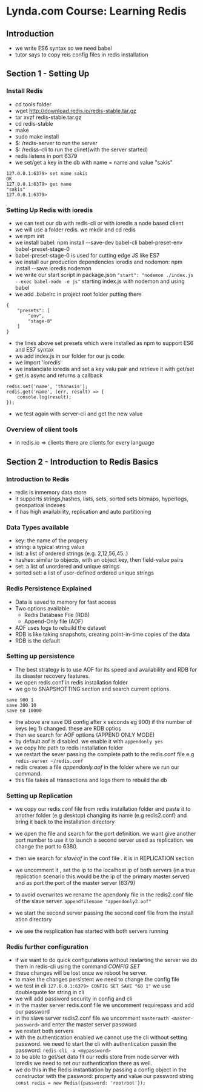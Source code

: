 # Lynda.com Course: Learning Redis

## Introduction

* we write ES6 syntax so we need babel
* tutor says to copy reis config files in redis installation

## Section 1 - Setting Up

### Install Redis

* cd tools folder
* wget http://download.redis.io/redis-stable.tar.gz
* tar xvzf redis-stable.tar.gz
* cd redis-stable
* make
* sudo make install
* $: /redis-server to run the server
* $: /rediss-cli to run the clinet(with the server started)
* redis listens in port 6379
* we set/get a key in the db with name = name and value "sakis"

```
127.0.0.1:6379> set name sakis
OK
127.0.0.1:6379> get name
"sakis"
127.0.0.1:6379> 

```

### Setting Up Redis with ioredis


* we can test our db with redis-cli or with ioredis a node based client
* we will use a folder redis. we mkdir and cd redis
* we npm init
* we install babel: npm install --save-dev babel-cli babel-preset-env babel-preset-stage-0
* babel-preset-stage-0 is used for cutting edge JS like ES7
* we install our production dependencies ioredis and nodemon: npm install --save ioredis nodemon
* we write our start script in package.json `"start": "nodemon ./index.js --exec babel-node -e js"` starting index.js with nodemon and using babel 
* we add .babelrc in project root folder putting there

```
{
	"presets": [
		"env",
		"stage-0"
	]
}
```

* the lines above set presets which were installed as npm to support ES6 and ES7 syntax
* we add index.js in our folder for our js code
* we import 'ioredis'
* we instanciate ioredis and set a key valu pair and retrieve it with get/set
* get is async and returns a callback

```
redis.set('name', 'thanasis');
redis.get('name', (err, result) => {
	console.log(result);
});
```

* we test again with server-cli and get the new value

### Overview of client tools

* in redis.io => clients there are clients for every language

## Section 2 - Introduction to Redis Basics

### Introduction to Redis

* redis is inmemory data store
* it supports strings,hashes, lists, sets, sorted sets bitmaps, hyperlogs, geospatioal indexes
* it has high availability, replication and auto partitioning

### Data Types available

* key: the name of the propery
* string: a typical string value
* list: a list of ordered strings (e.g. 2,12,56,45..) 
* hashes: similar to objects, with an object key, then field-value pairs
* set: a list of unordered and unique strings
* sorted set: a list of user-defined ordered unique strings

### Redis Persistence Explained

* Data is saved to memory for fast access
* Two options available
	* Redis Database File (RDB)
	* Append-Only file (AOF)
* AOF uses logs to rebuild the dataset
* RDB is like taking snapshots, creating point-in-time copies of the data
* RDB is the default

### Setting up persistence

* The best strategy is to use AOF for its speed and availability and RDB for its disaster recovery features.
* we open redis.conf in redis installation folder
* we go to SNAPSHOTTING section and search current options.

```
save 900 1
save 300 10
save 60 10000
```

* the above are save DB config after x seconds eg 900) if the number of keys (eg 1) changed. these are RDB optios
* then we search for AOF options (APPEND ONLY MODE)
* by default aof is disabled. we enable it with `appendonly yes` 
* we copy hte path to redis installation folder
* we restart the sever passing the complete path to the redis.conf file e.g `redis-server ~/redis.conf`
* redis creates a file *appendonly.aof* in the folder where we run our command.
* this file takes all transactions and logs them to rebuild the db

### Setting up Replication

* we copy our redis.conf file from redis installation folder and paste it to another folder (e.g desktop) changing its name (e.g redis2.conf) and bring it back to the installation directory

* we open the file  and search for the port definition. we want give another port number to use it  to launch a second server used as replication. we change the port to 6380.
* then we search for *slaveof* in the conf file . it is in REPLICATION section
* we uncomment it , set the ip to the localhost ip of both servers (in a true replication scenario this would be the ip of the primary master server) and as port the port of the master server  (6379)
* to avoid overwrites we rename the apendonly file in the redis2.conf file of the slave server.  `appendfilename "appendonly2.aof"`
* we start the  second server passing the second conf file from the install ation directory
* we see the resplication has started  with both servers running

### Redis further configuration

* if we want to do quick configurations without restarting the server we do them in redis-cli using the command *CONFIG SET*
* these changes will be lost once we reboot he server.
* to make the changes persistent we need to change the config file
* we test in cli `127.0.0.1:6379> CONFIG SET SAVE "60 1"` we use doublequote for string in cli
* we will add password security in config and cli
* in the master server redis.conf file we uncomment requirepass and add our password
* in the slave server redis2.conf file we uncomment `masterauth <master-password>`
and enter the master server password
* we restart both servers
* with the authentication enabled we cannot use the cli without setting password. we need to start the cli with authentication passin the password: `redis-cli -a <mypassword>`
* to be able to get/set data fit our redis store from node server with ioredis we need to set our authentication there as well.
* we do this in the Redis instantiation by passing a config object in the constructor with the password: property and value our password string `const redis = new Redis({password: 'rootroot'});`
